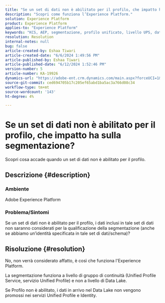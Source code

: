 ```yaml
---
title: "Se un set di dati non è abilitato per il profilo, che impatto ha sulla segmentazione?"
description: "Scopri come funziona l’Experience Platform."
solution: Experience Platform
product: Experience Platform
applies-to: "Experience Platform"
keywords: "KCS, AEP, segmentazione, profilo unificato, livello UPS, dati"
resolution: Resolution
internal-notes: null
bug: false
article-created-by: Eshaa Tiwari
article-created-date: "6/6/2024 1:49:56 PM"
article-published-by: Eshaa Tiwari
article-published-date: "6/12/2024 1:52:46 PM"
version-number: 5
article-number: KA-19926
dynamics-url: "https://adobe-ent.crm.dynamics.com/main.aspx?forceUCI=1&pagetype=entityrecord&etn=knowledgearticle&id=d14d60a7-0b24-ef11-840a-0022480bc6eb"
source-git-commit: ced694705b17c205ef65abd1ba5ac3a766d08c34
workflow-type: tm+mt
source-wordcount: '143'
ht-degree: 4%

---
```


# Se un set di dati non è abilitato per il profilo, che impatto ha sulla segmentazione?


Scopri cosa accade quando un set di dati non è abilitato per il profilo.

## Descrizione {#description}


### Ambiente

Adobe Experience Platform

### Problema/Sintomi

Se un set di dati non è abilitato per il profilo, i dati inclusi in tale set di dati non saranno considerati per la qualificazione della segmentazione (anche se abbiamo un’identità specificata in tale set di dati/schema)?


## Risoluzione {#resolution}


No, non verrà considerato affatto, è così che funziona l&#39;Experience Platform.

La segmentazione funziona a livello di gruppo di continuità (Unified Profile Service, servizio Unified Profile) e non a livello di Data Lake.

Se Profilo non è abilitato, i dati in arrivo nel Data Lake non vengono promossi nei servizi Unified Profile e Identity.
